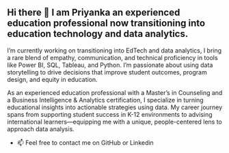 ## Hi there 👋  I am Priyanka an experienced education professional now transitioning into education technology and data analytics.

<p align='left'> I’m currently working on transitioning into EdTech and data analytics, I bring a rare blend of empathy, communication, and technical proficiency in tools like Power BI, SQL, Tableau, and Python. I’m passionate about using data storytelling to drive decisions that improve student outcomes, program design, and equity in education.

As an experienced education professional with a Master’s in Counseling and a Business Intelligence & Analytics certification, I specialize in turning educational insights into actionable strategies using data. My career journey spans from supporting student success in K-12 environments to advising international learners—equipping me with a unique, people-centered lens to approach data analysis.

- 📫 Feel free to contact me on GitHub or Linkedin
